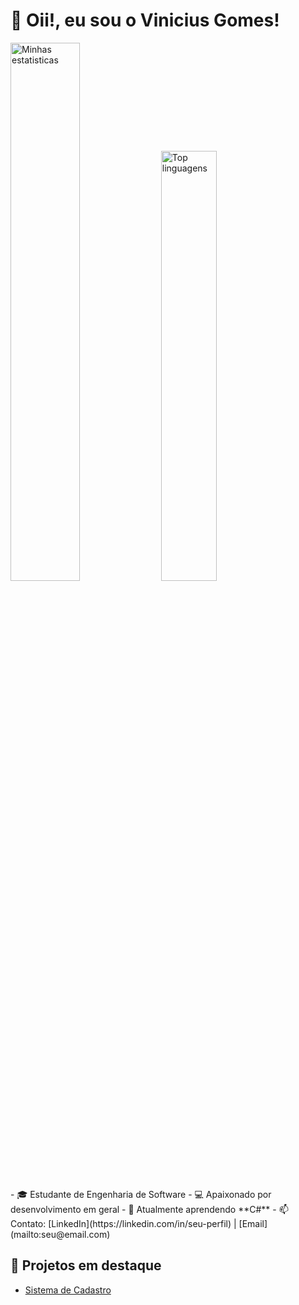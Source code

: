 # 👋 Oii!, eu sou o Vinicius Gomes!
<div>
<img alt="Minhas estatisticas" aling="left" width="47%" src="https://github-readme-stats.vercel.app/api?username=VinnyGoom&show_icons=true&theme=merko">
  
<img alt="Top linguagens" aling="left" width="42%" src="https://github-readme-stats.vercel.app/api/top-langs/?username=VinnyGoom&layout=compact">
</div>
- 🎓 Estudante de Engenharia de Software
- 💻 Apaixonado por desenvolvimento em geral
- 🚀 Atualmente aprendendo **C#**
- 📫 Contato: [LinkedIn](https://linkedin.com/in/seu-perfil) | [Email](mailto:seu@email.com)



## 📂 Projetos em destaque
- [Sistema de Cadastro](https://github.com/seu-usuario/projeto1)

